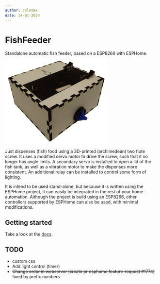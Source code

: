 ```yaml
---
author: colomax
date: 14-01-2024
---
```

# FishFeeder

Standalone automatic fish feeder, based on a ESP8266 with ESPHome.
![](docs/assets/pictures/skyview.png)

Just dispenses (fish) food using a 3D-printed (archimedean) two flute screw. It uses a modified servo motor to drive the screw, such that it no longer has angle limits. A secondary servo is installed to open a lid of the fish tank, as well as a vibration motor to make the dispenses more consistent. An additional relay can be installed to control some form of lighting.

It is intend to be used stand-alone, but because it is written using the ESPHome project, it can easily be integrated in the rest of your home-automation.
Although the project is build using an ESP8266, other controllers supported by ESPHome can also be used, with minimal modifications.

## Getting started

Take a look at the [docs](https://ColoMAX.github.io/fishfeeder).

## TODO

- custom css
- Add light control (timer)
- ~~Change order in webserver (create pr esphome feature-request #1774)~~ fixed by prefix numbers
